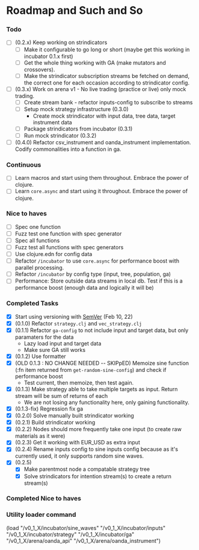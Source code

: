 # Roadmap and Such and So

### Todo

- [ ] (0.2.x) Keep working on strindicators
  - [ ] Make it configurable to go long or short (maybe get this working in incubator 0.1.x first)
  - [ ] Get the whole thing working with GA (make mutators and crossovers).
  - [ ] Make the strindicator subscription streams be fetched on demand, the correct one for each occasion according to strindicator config.
- [ ] (0.3.x) Work on arena v1 - No live trading (practice or live) only mock trading.
  - [ ] Create stream bank - refactor inputs-config to subscribe to streams
  - [ ] Setup mock strategy infrastructure (0.3.0)
    - Create mock strindicator with input data, tree data, target instrument data
  - [ ] Package strindicators from incubator (0.3.1)
  - [ ] Run mock strindicator (0.3.2)
- [ ] (0.4.0) Refactor csv_instrument and oanda_instrument implementation. Codify commonalities into a function in ga.

### Continuous

- [ ] Learn macros and start using them throughout. Embrace the power of clojure.
- [ ] Learn `core.async` and start using it throughout. Embrace the power of clojure.

### Nice to haves

- [ ] Spec one function
- [ ] Fuzz test one function with spec generator
- [ ] Spec all functions
- [ ] Fuzz test all functions with spec generators
- [ ] Use clojure.edn for config data
- [ ] Refactor `/incubator` to use `core.async` for performance boost with parallel processing.
- [ ] Refactor `/incubator` by config type (input, tree, population, ga)
- [ ] Performance: Store outside data streams in local db. Test if this is a performance boost (enough data and logically it will be)

### Completed Tasks

- [x] Start using versioning with [SemVer](https://semver.org/) (Feb 10, 22)
- [x] (0.1.0) Refactor `strategy.clj` and `vec_strategy.clj`
- [x] (0.1.1) Refactor `ga-config` to not include input and target data, but only paramaters for the data
  - Lazy load input and target data
  - Make sure GA still works
- [x] (0.1.2) Use formatter
- [x] (OLD 0.1.3 : NO CHANGE NEEDED -- SKIPpED) Memoize sine function (:fn item returned from `get-random-sine-config`) and check if performance boost
  - Test current, then memoize, then test again.
- [x] (0.1.3) Make strategy able to take multiple targets as input. Return stream will be sum of returns of each
  - We are not losing any functionality here, only gaining functionality.
- [x] (0.1.3-fix) Regression fix ga
- [x] (0.2.0) Solve manually built strindicator working
- [x] (0.2.1) Build strindicator working
- [x] (0.2.2) Nodes should more frequently take one input (to create raw materials as it were)
- [x] (0.2.3) Get it working with EUR_USD as extra input
- [x] (0.2.4) Rename inputs config to sine inputs config because as it's currently used, it only supports random sine waves.
- [x] (0.2.5)
  - [x] Make parentmost node a compatable strategy tree
  - [x] Solve strindicators for intention stream(s) to create a return stream(s)

### Completed Nice to haves

### Utility loader command

(load "/v0_1_X/incubator/sine_waves" "/v0_1_X/incubator/inputs" "/v0_1_X/incubator/strategy" "/v0_1_X/incubator/ga" "/v0_1_X/arena/oanda_api" "/v0_1_X/arena/oanda_instrument")

